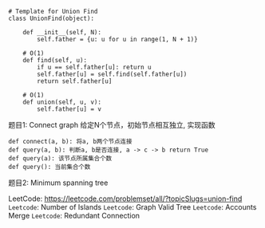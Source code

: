 
```
# Template for Union Find
class UnionFind(object):

    def __init__(self, N):
        self.father = {u: u for u in range(1, N + 1)}

    # O(1)
    def find(self, u):
        if u == self.father[u]: return u
        self.father[u] = self.find(self.father[u])
        return self.father[u]

    # O(1)
    def union(self, u, v):
        self.father[u] = v
```


题目1: Connect graph
给定N个节点，初始节点相互独立, 实现函数
```
def connect(a, b): 将a, b两个节点连接
def query(a, b): 判断a, b是否连接, a -> c -> b return True
def query(a): 该节点所属集合个数
def query(): 当前集合个数
```

题目2: Minimum spanning tree

LeetCode: https://leetcode.com/problemset/all/?topicSlugs=union-find
`Leetcode`: Number of Islands
`Leetcode`: Graph Valid Tree
`Leetcode`: Accounts Merge
`Leetcode`: Redundant Connection